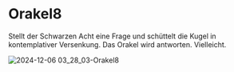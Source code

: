 # Orakel8
Stellt der Schwarzen Acht eine Frage und schüttelt die Kugel in kontemplativer Versenkung. Das Orakel wird antworten. Vielleicht.

![2024-12-06 03_28_03-Orakel8](https://github.com/user-attachments/assets/798ebc60-cd9a-4647-a2c0-176c1f03d216)
